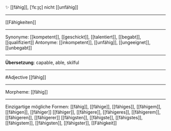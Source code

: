 ✨ [[fähig]], [ˈfɛːɪ̯ç]
nicht [[unfähig]]

---
[[Fähigkeiten]]


---
Synonyme: [[kompetent]], [[geschickt]], [[talentiert]], [[begabt]], [[qualifiziert]]
Antonyme: [[inkompetent]], [[unfähig]], [[ungeeignet]], [[unbegabt]]

---
**Übersetzung**:
capable, able, skilful

---
#Adjective [[fähig]]

---
Morpheme:
[[fähig]]

---


Einzigartige mögliche Formen: 
[[fähig]], [[fähige]], [[fähiges]], [[fähigem]], [[fähigen]], [[fähiger]]
[[fähiger]], [[fähigere]], [[fähigeres]], [[fähigerem]], [[fähigeren]], [[fähigerer]]
[[fähigsten]], [[fähigste]], [[fähigstes]], [[fähigstem]], [[fähigsten]], [[fähigster]], [[Fähigkeit]]